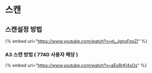# 스캔

## 스캔설정 방법

{% embed url="https://www.youtube.com/watch?v=e\_JgnoFqxZI" %}



### A3 스캔 방법 \( 7740 사용자 해당 \)

{% embed url="https://www.youtube.com/watch?v=aEoRrKl4sOs" %}



